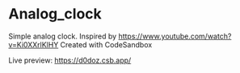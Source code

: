 # Analog_clock
Simple analog clock. 
Inspired by https://www.youtube.com/watch?v=Ki0XXrlKlHY
Created with CodeSandbox

Live preview: https://d0doz.csb.app/
